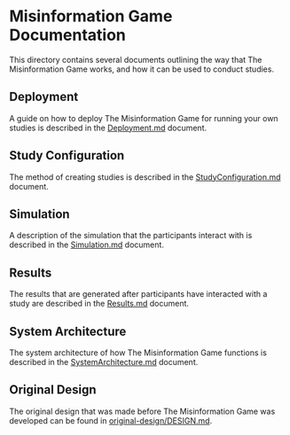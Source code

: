 # Misinformation Game Documentation
This directory contains several documents outlining the
way that The Misinformation Game works, and how it can
be used to conduct studies.

## Deployment
A guide on how to deploy The Misinformation Game for
running your own studies is described in the
[Deployment.md](Deployment.md) document.

## Study Configuration
The method of creating studies is described in the
[StudyConfiguration.md](StudyConfiguration.md) document.

## Simulation
A description of the simulation that the participants
interact with is described in the
[Simulation.md](Simulation.md) document.

## Results
The results that are generated after participants have
interacted with a study are described in the
[Results.md](Results.md) document.

## System Architecture
The system architecture of how The Misinformation Game
functions is described in the
[SystemArchitecture.md](SystemArchitecture.md) document.

## Original Design
The original design that was made before The Misinformation Game
was developed can be found in
[original-design/DESIGN.md](original-design/DESIGN.md).
